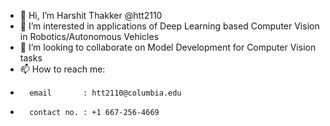 - 👋 Hi, I’m Harshit Thakker @htt2110
- 👀 I’m interested in applications of Deep Learning based Computer Vision in Robotics/Autonomous Vehicles   
- 💞️ I’m looking to collaborate on Model Development for Computer Vision tasks
- 📫 How to reach me: 
-       email       : htt2110@columbia.edu
-       contact no. : +1 667-256-4669

<!---
htt2110/htt2110 is a ✨ special ✨ repository because its `README.md` (this file) appears on your GitHub profile.
You can click the Preview link to take a look at your changes.
--->
